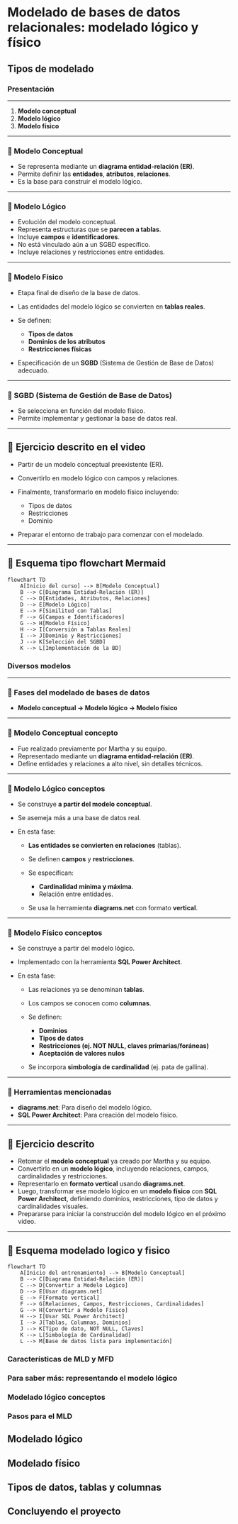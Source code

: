# Modelado de bases de datos relacionales: modelado lógico y físico

## Tipos de modelado

### Presentación

---

  1. **Modelo conceptual**
  2. **Modelo lógico**
  3. **Modelo físico**

---

### 🔹 Modelo Conceptual

* Se representa mediante un **diagrama entidad-relación (ER)**.
* Permite definir las **entidades**, **atributos**, **relaciones**.
* Es la base para construir el modelo lógico.

---

### 🔹 Modelo Lógico

* Evolución del modelo conceptual.
* Representa estructuras que se **parecen a tablas**.
* Incluye **campos** e **identificadores**.
* No está vinculado aún a un SGBD específico.
* Incluye relaciones y restricciones entre entidades.

---

### 🔹 Modelo Físico

* Etapa final de diseño de la base de datos.
* Las entidades del modelo lógico se convierten en **tablas reales**.
* Se definen:

  * **Tipos de datos**
  * **Dominios de los atributos**
  * **Restricciones físicas**
* Especificación de un **SGBD** (Sistema de Gestión de Base de Datos) adecuado.

---

### 🔹 SGBD (Sistema de Gestión de Base de Datos)

* Se selecciona en función del modelo físico.
* Permite implementar y gestionar la base de datos real.

---

## 🧪 Ejercicio descrito en el video

* Partir de un modelo conceptual preexistente (ER).
* Convertirlo en modelo lógico con campos y relaciones.
* Finalmente, transformarlo en modelo físico incluyendo:

  * Tipos de datos
  * Restricciones
  * Dominio
* Preparar el entorno de trabajo para comenzar con el modelado.

---

## 🔁 Esquema tipo **flowchart Mermaid**

```mermaid
flowchart TD
    A[Inicio del curso] --> B[Modelo Conceptual]
    B --> C[Diagrama Entidad-Relación (ER)]
    C --> D[Entidades, Atributos, Relaciones]
    D --> E[Modelo Lógico]
    E --> F[Similitud con Tablas]
    F --> G[Campos e Identificadores]
    G --> H[Modelo Físico]
    H --> I[Conversión a Tablas Reales]
    I --> J[Dominio y Restricciones]
    J --> K[Selección del SGBD]
    K --> L[Implementación de la BD]
```

### Diversos modelos

---

### 🔹 Fases del modelado de bases de datos

* **Modelo conceptual → Modelo lógico → Modelo físico**

---

### 🔹 Modelo Conceptual concepto

* Fue realizado previamente por Martha y su equipo.
* Representado mediante un **diagrama entidad-relación (ER)**.
* Define entidades y relaciones a alto nivel, sin detalles técnicos.

---

### 🔹 Modelo Lógico conceptos

* Se construye **a partir del modelo conceptual**.
* Se asemeja más a una base de datos real.
* En esta fase:

  * **Las entidades se convierten en relaciones** (tablas).
  * Se definen **campos** y **restricciones**.
  * Se especifican:

    * **Cardinalidad mínima y máxima**.
    * Relación entre entidades.
  * Se usa la herramienta **diagrams.net** con formato **vertical**.

---

### 🔹 Modelo Físico conceptos

* Se construye a partir del modelo lógico.
* Implementado con la herramienta **SQL Power Architect**.
* En esta fase:

  * Las relaciones ya se denominan **tablas**.
  * Los campos se conocen como **columnas**.
  * Se definen:

    * **Dominios**
    * **Tipos de datos**
    * **Restricciones (ej. NOT NULL, claves primarias/foráneas)**
    * **Aceptación de valores nulos**
  * Se incorpora **simbología de cardinalidad** (ej. pata de gallina).

---

### 🔹 Herramientas mencionadas

* **diagrams.net**: Para diseño del modelo lógico.
* **SQL Power Architect**: Para creación del modelo físico.

---

## 🧪 Ejercicio descrito

* Retomar el **modelo conceptual** ya creado por Martha y su equipo.
* Convertirlo en un **modelo lógico**, incluyendo relaciones, campos, cardinalidades y restricciones.
* Representarlo en **formato vertical** usando **diagrams.net**.
* Luego, transformar ese modelo lógico en un **modelo físico** con **SQL Power Architect**, definiendo dominios, restricciones, tipo de datos y cardinalidades visuales.
* Prepararse para iniciar la construcción del modelo lógico en el próximo video.

---

## 🔁 Esquema modelado logico y fisico

```mermaid
flowchart TD
    A[Inicio del entrenamiento] --> B[Modelo Conceptual]
    B --> C[Diagrama Entidad-Relación (ER)]
    C --> D[Convertir a Modelo Lógico]
    D --> E[Usar diagrams.net]
    E --> F[Formato vertical]
    F --> G[Relaciones, Campos, Restricciones, Cardinalidades]
    G --> H[Convertir a Modelo Físico]
    H --> I[Usar SQL Power Architect]
    I --> J[Tablas, Columnas, Dominios]
    J --> K[Tipo de dato, NOT NULL, Claves]
    K --> L[Simbología de Cardinalidad]
    L --> M[Base de datos lista para implementación]
```

### Características de MLD y MFD

### Para saber más: representando el modelo lógico

### Modelado lógico conceptos

### Pasos para el MLD

## Modelado lógico

## Modelado físico

## Tipos de datos, tablas y columnas

## Concluyendo el proyecto

